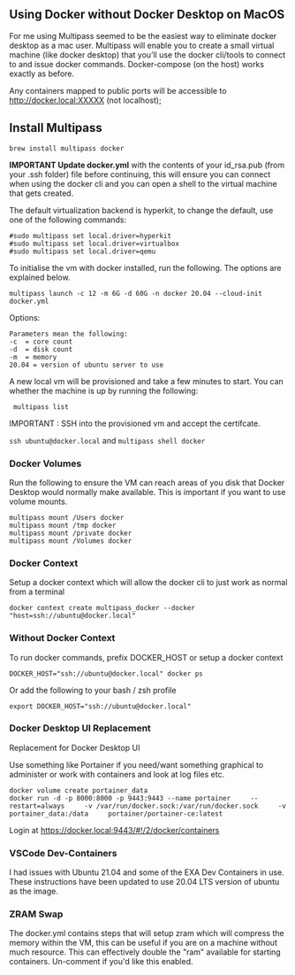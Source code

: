 ## Using Docker without Docker Desktop on MacOS

For me using Multipass seemed to be the easiest way to eliminate docker desktop as a mac user. Multipass will enable you to create a small virtual machine (like docker desktop) that you’ll use the docker cli/tools to connect to and issue docker commands. Docker-compose (on the host) works exactly as before.

Any containers mapped to public ports will be accessible to http://docker.local:XXXXX (not localhost);

## Install Multipass

```
brew install multipass docker
``` 

**IMPORTANT Update docker.yml** with the contents of your id_rsa.pub (from your .ssh folder) file before continuing, this will ensure you can connect when using the docker cli and you can open a shell to the virtual machine that gets created.

The default virtualization backend is hyperkit, to change the default, use one of the following commands:

```
#sudo multipass set local.driver=hyperkit
#sudo multipass set local.driver=virtualbox
#sudo multipass set local.driver=qemu
```

To initialise the vm with docker installed, run the following. The options are explained below.
```
multipass launch -c 12 -m 6G -d 60G -n docker 20.04 --cloud-init docker.yml
```

Options:
```
Parameters mean the following:
-c 	= core count
-d 	= disk count 
-m 	= memory 
20.04 = version of ubuntu server to use
```

A new local vm will be provisioned and take a few minutes to start. You can whether the machine is up by running the following:

``` multipass list```

IMPORTANT : SSH into the provisioned vm and accept the certifcate.

```ssh ubuntu@docker.local```
and 
```multipass shell docker```

### Docker Volumes
Run the following to ensure the VM can reach areas of you disk that Docker Desktop would normally make available. This is important if you want to use volume mounts.

```
multipass mount /Users docker
multipass mount /tmp docker
multipass mount /private docker
multipass mount /Volumes docker
```

### Docker Context
Setup a docker context which will allow the docker cli to just work as normal from a terminal

```docker context create multipass_docker --docker "host=ssh://ubuntu@docker.local"```

### Without Docker Context

To run docker commands, prefix DOCKER_HOST or setup a docker context

```DOCKER_HOST="ssh://ubuntu@docker.local" docker ps```

Or add the following to your bash / zsh profile

```export DOCKER_HOST="ssh://ubuntu@docker.local"```

### Docker Desktop UI Replacement
Replacement for Docker Desktop UI

Use something like Portainer if you need/want something graphical to administer or work with containers and look at log files etc.

```
docker volume create portainer_data
docker run -d -p 8000:8000 -p 9443:9443 --name portainer     --restart=always     -v /var/run/docker.sock:/var/run/docker.sock     -v portainer_data:/data     portainer/portainer-ce:latest
```
Login at https://docker.local:9443/#!/2/docker/containers 
 
### VSCode Dev-Containers
I had issues with Ubuntu 21.04 and some of the EXA Dev Containers in use. These instructions have been updated to use 20.04 LTS version of ubuntu as the image.

### ZRAM Swap
The docker.yml contains steps that will setup zram which will compress the memory within the VM, this can be useful if you are on a machine without much resource. This can effectively double the "ram" available for starting containers. Un-comment if you'd like this enabled.
